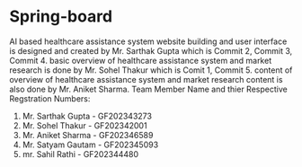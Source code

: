 # Spring-board
AI based healthcare assistance system
website building and user interface is designed and created by Mr. Sarthak Gupta which is Commit 2, Commit 3, Commit 4.
basic overview of healthcare assistance system and market research is done by Mr. Sohel Thakur which is Comit 1, Commit 5.
content of overview of healthcare assistance system and market research content is also done by Mr. Aniket Sharma.
Team Member Name and thier Respective Regstration Numbers:
1. Mr. Sarthak Gupta - GF202343273
2. Mr. Sohel Thakur - GF202342001
3. Mr. Aniket Sharma - GF202346589
4. Mr. Satyam Gautam - GF202345093
5. mr. Sahil Rathi - GF202344480

